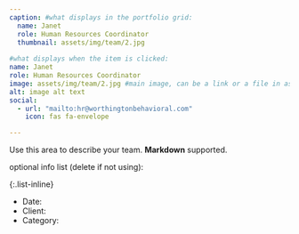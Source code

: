 ```yaml
---
caption: #what displays in the portfolio grid:
  name: Janet
  role: Human Resources Coordinator
  thumbnail: assets/img/team/2.jpg
  
#what displays when the item is clicked:
name: Janet
role: Human Resources Coordinator
image: assets/img/team/2.jpg #main image, can be a link or a file in assets/img/portfolio
alt: image alt text
social:
  - url: "mailto:hr@worthingtonbehavioral.com"
    icon: fas fa-envelope

---
```

Use this area to describe your team. **Markdown** supported.

optional info list (delete if not using):

{:.list-inline} 
- Date: 
- Client: 
- Category: 

